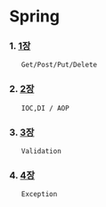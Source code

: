 # Spring

### 1. [1장](https://github.com/kps990515/Spring/tree/master/1장)
       Get/Post/Put/Delete

### 2. [2장](https://github.com/kps990515/Spring/tree/master/2장)
       IOC,DI / AOP

### 3. [3장](https://github.com/kps990515/Spring/tree/master/3장)
       Validation

### 4. [4장](https://github.com/kps990515/Spring/tree/master/4장)
       Exception